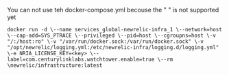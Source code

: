 You can not use teh docker-compose.yml becouse the " " is not supported yet

`docker run -d \--name services_global-newrelic-infra_1 \--network=host \--cap-add=SYS_PTRACE \--privileged \--pid=host \--cgroupns=host \-v "/:/host:ro" \-v "/var/run/docker.sock:/var/run/docker.sock" \-v "/opt/newrelic/logging.yml:/etc/newrelic-infra/logging.d/logging.yml" \-e NRIA_LICENSE_KEY=<key> \--label=com.centurylinklabs.watchtower.enable=true \--rm \newrelic/infrastructure:latest`